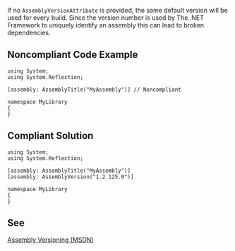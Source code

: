 
If no `AssemblyVersionAttribute` is provided, the same default version will be used for every build. Since the version number is used by The .NET Framework to uniquely identify an assembly this can lead to broken dependencies.

## Noncompliant Code Example


    using System;
    using System.Reflection;
    
    [assembly: AssemblyTitle("MyAssembly")] // Noncompliant
    
    namespace MyLibrary
    {
    }


## Compliant Solution


    using System;
    using System.Reflection;
    
    [assembly: AssemblyTitle("MyAssembly")]
    [assembly: AssemblyVersion("1.2.125.0")]
    
    namespace MyLibrary
    {
    }


## See

[Assembly Versioning (MSDN)](https://msdn.microsoft.com/en-us/library/51ket42z.aspx)
